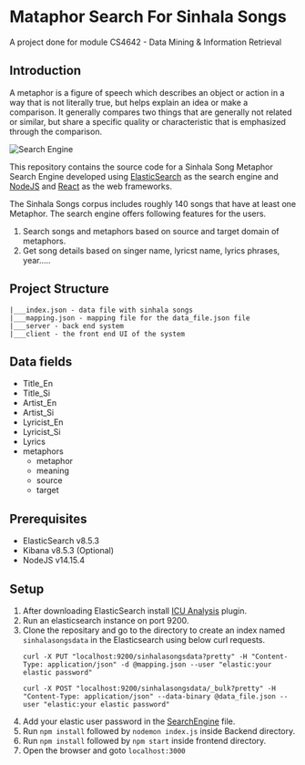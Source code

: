 # Mataphor Search For Sinhala Songs

A project done for module CS4642 - Data Mining &amp; Information Retrieval

## Introduction

A metaphor is a figure of speech which describes an object or action in a way that is not literally 
true, but helps explain an idea or make a comparison. It generally compares two things that are 
generally not related or similar, but share a specific quality or characteristic that is emphasized 
through the comparison. 

![Search Engine](image.png)

This repository contains the source code for a Sinhala Song Metaphor Search Engine developed using [ElasticSearch](https://www.elastic.co/) as the search engine and [NodeJS](https://nodejs.org/en/) and [React](https://reactjs.org/) as the web frameworks.

The Sinhala Songs corpus includes roughly 140 songs that have at least one Metaphor. The search engine offers following features for the users.

1. Search songs and metaphors based on source and target domain of metaphors.
2. Get song details based on singer name, lyricst name, lyrics phrases, year.....

## Project Structure
```
|___index.json - data file with sinhala songs
|___mapping.json - mapping file for the data_file.json file
|___server - back end system
|___client - the front end UI of the system
```

## Data fields
* Title_En
* Title_Si
* Artist_En
* Artist_Si
* Lyricist_En
* Lyricist_Si
* Lyrics
* metaphors
    * metaphor
    * meaning
    * source
    * target

## Prerequisites

* ElasticSearch v8.5.3
* Kibana v8.5.3 (Optional)
* NodeJS v14.15.4

## Setup

1. After downloading ElasticSearch install [ICU Analysis](https://www.elastic.co/guide/en/elasticsearch/plugins/current/analysis-icu.html) plugin.
2. Run an elasticsearch instance on port 9200.
3. Clone the repositary and go to the directory to create an index named `sinhalasongsdata` in the Elasticsearch using below curl requests.
    ```
    curl -X PUT "localhost:9200/sinhalasongsdata?pretty" -H "Content-Type: application/json" -d @mapping.json --user "elastic:your elastic password"

    curl -X POST "localhost:9200/sinhalasongsdata/_bulk?pretty" -H "Content-Type: application/json" --data-binary @data_file.json --user "elastic:your elastic password"
    ```
4. Add your elastic user password in the [SearchEngine](./Backend/SearchEngine.js) file.
5. Run `npm install` followed by `nodemon index.js` inside Backend directory.
6. Run `npm install` followed by `npm start` inside frontend directory.
7. Open the browser and goto `localhost:3000`
